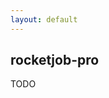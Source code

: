 ```yaml
---
layout: default
---
```


## rocketjob-pro

TODO

[0]: http://rocketjob.io
[1]: https://github.com/rocketjob/rocketjob_mission_control

